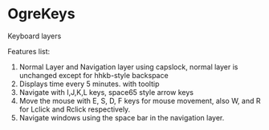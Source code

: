 # OgreKeys
Keyboard layers

Features list:
1. Normal Layer and Navigation layer using capslock, normal layer is unchanged except for hhkb-style backspace
2. Displays time every 5 minutes. with tooltip
3. Navigate with I,J,K,L keys, space65 style arrow keys
4. Move the mouse with E, S, D, F keys for mouse movement, also W, and R for Lclick and Rclick respectively.
5. Navigate windows using the space bar in the navigation layer. 
